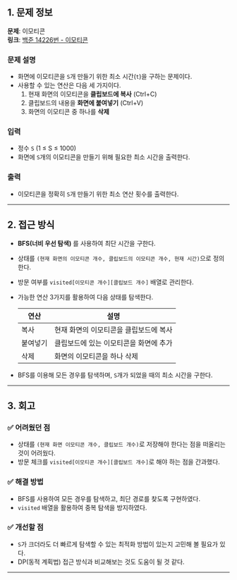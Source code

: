 ## 1. 문제 정보

**문제**: 이모티콘  
**링크**: [백준 14226번 - 이모티콘](https://www.acmicpc.net/problem/14226)

### 문제 설명  
- 화면에 이모티콘을 `S`개 만들기 위한 최소 시간(`t`)을 구하는 문제이다.  
- 사용할 수 있는 연산은 다음 세 가지이다.  
  1. 현재 화면의 이모티콘을 **클립보드에 복사** (Ctrl+C)
  2. 클립보드의 내용을 **화면에 붙여넣기** (Ctrl+V)
  3. 화면의 이모티콘 중 하나를 **삭제**  

### 입력  
- 정수 `S` (1 ≤ S ≤ 1000)  
- 화면에 `S`개의 이모티콘을 만들기 위해 필요한 최소 시간을 출력한다.  

### 출력  
- 이모티콘을 정확히 `S`개 만들기 위한 최소 연산 횟수를 출력한다.  

---

## 2. 접근 방식  

- **BFS(너비 우선 탐색)** 를 사용하여 최단 시간을 구한다.  
- 상태를 `(현재 화면의 이모티콘 개수, 클립보드의 이모티콘 개수, 현재 시간)`으로 정의한다.  
- 방문 여부를 `visited[이모티콘 개수][클립보드 개수]` 배열로 관리한다.  
- 가능한 연산 3가지를 활용하여 다음 상태를 탐색한다.  

  | 연산 | 설명 |
  |------|------|
  | 복사 | 현재 화면의 이모티콘을 클립보드에 복사 |
  | 붙여넣기 | 클립보드에 있는 이모티콘을 화면에 추가 |
  | 삭제 | 화면의 이모티콘을 하나 삭제 |

- BFS를 이용해 모든 경우를 탐색하며, `S`개가 되었을 때의 최소 시간을 구한다.  

---

## 3. 회고  

### ✅ 어려웠던 점  
- 상태를 `(현재 화면 이모티콘 개수, 클립보드 개수)`로 저장해야 한다는 점을 떠올리는 것이 어려웠다.  
- 방문 체크를 `visited[이모티콘 개수][클립보드 개수]`로 해야 하는 점을 간과했다.  

### ✅ 해결 방법  
- BFS를 사용하여 모든 경우를 탐색하고, 최단 경로를 찾도록 구현하였다.  
- `visited` 배열을 활용하여 중복 탐색을 방지하였다.  

### ✅ 개선할 점  
- `S`가 크더라도 더 빠르게 탐색할 수 있는 최적화 방법이 있는지 고민해 볼 필요가 있다.  
- DP(동적 계획법) 접근 방식과 비교해보는 것도 도움이 될 것 같다.  

---